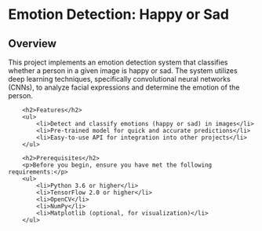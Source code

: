 <h1>Emotion Detection: Happy or Sad</h1>

<h2>Overview</h2>
        <p>This project implements an emotion detection system that classifies whether a person in a given image is happy or sad. The system utilizes deep learning techniques, specifically convolutional neural networks (CNNs), to analyze facial expressions and determine the emotion of the person.</p>

        <h2>Features</h2>
        <ul>
            <li>Detect and classify emotions (happy or sad) in images</li>
            <li>Pre-trained model for quick and accurate predictions</li>
            <li>Easy-to-use API for integration into other projects</li>
        </ul>

        <h2>Prerequisites</h2>
        <p>Before you begin, ensure you have met the following requirements:</p>
        <ul>
            <li>Python 3.6 or higher</li>
            <li>TensorFlow 2.0 or higher</li>
            <li>OpenCV</li>
            <li>NumPy</li>
            <li>Matplotlib (optional, for visualization)</li>
        </ul>
